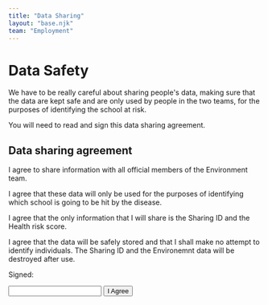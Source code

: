 ```yaml
---
title: "Data Sharing"
layout: "base.njk"
team: "Employment"
---
```


# Data Safety

We have to be really careful about sharing people's data, making sure that the data are kept safe and are only used by people in the two teams, for the purposes of identifying the school at risk.


You will need to read and sign this data sharing agreement.


<article class="document times">

<div class="tac">

## Data sharing agreement

</div>

I agree to share information with all official members of the Environment team.

I agree that these data will only be used for the purposes of identifying which school is going to be hit by the disease.

I agree that the only information that I will share is the Sharing ID and the Health risk score.

I agree that the data will be safely stored and that I shall make no attempt to identify individuals. The Sharing ID and the Environemnt data will be destroyed after use.


Signed:

 <form  onclick="store()"  action="/employment/data-sharing/" id="myForm" >
<input id="fullName" name="fullName" type="text" required="required"  oninput="cacheInput(this)">
<button class="btn" type="submit">I Agree</button>
</form>

</article>



<script type="text/javascript">
    window.onload = function () {
    let form = document.getElementById("myForm");
    let inputs = form.children;
    for (let i = 0; i < inputs.length; i++) {
        let el = inputs[i];
        if (el.tagName.toLowerCase() != "input" || el.attributes["type"].value != "text") {
            continue
        }
        let cachedVal = localStorage.getItem(el.attributes["name"].value)
        if (cachedVal != null) {
            el.value = cachedVal;
        }
    }
}


function clearCache() {
    localStorage.clear()
}




  function store(){
     var inputName= document.getElementById("fullName");
     localStorage.setItem("fullName", inputName.value);
    }


 function myFunction() {
  var x = sessionStorage["test1"];
  document.getElementById("demo").innerHTML = x;
}


  </script>